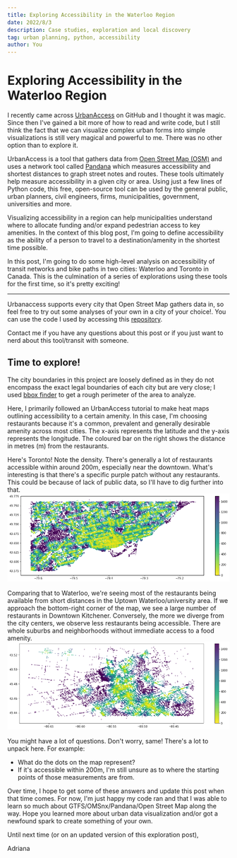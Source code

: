 ```yaml
---
title: Exploring Accessibility in the Waterloo Region
date: 2022/8/3
description: Case studies, exploration and local discovery
tag: urban planning, python, accessibility
author: You
---
```


# Exploring Accessibility in the Waterloo Region

I recently came across [UrbanAccess](https://github.com/UDST/urbanaccess) on GitHub and I thought it was magic. Since then I've gained a bit more of how to read and write code, but I still think the fact that we can visualize complex urban forms into simple visualizations is still very magical and powerful to me. There was no other option than to explore it. 

UrbanAccess is a tool that gathers data from [Open Street Map (OSM)](https://www.openstreetmap.org/#map=2/63.3/-109.3) and uses a network tool called [Pandana](http://udst.github.io/pandana/) which measures accessibility and shortest distances to graph street notes and routes. These tools ultimately help measure accessibility in a given city or area. Using just a few lines of Python code, this free, open-source tool can be used by the general public, urban planners, civil engineers, firms, municipalities, government, universities and more. 

Visualizing accessibility in a region can help municipalities understand where to allocate funding and/or expand pedestrian access to key amenities. In the context of this blog post, I'm going to define accessibility as the ability of a person to travel to a destination/amenity in the shortest time possible. 

In this post, I'm going to do some high-level analysis on accessibility of transit networks and bike paths in two cities: Waterloo  and Toronto in Canada. This is the culmination of a series of explorations using these tools for the first time, so it's pretty exciting!

---
Urbanaccess supports every city that Open Street Map gathers data in, so feel free to try out some analyses of your own in a city of your choice!. You can use the code I used by accessing this [repository]().

Contact me if you have any questions about this post or if you just want to nerd about this tool/transit with someone.

Time to explore!
---
The city boundaries in this project are loosely defined as in they do not encompass the exact legal boundaries of each city but are very close; I used [bbox finder](http://bboxfinder.com/#0.000000,0.000000,0.000000,0.000000) to get a rough perimeter of the area to analyze. 

Here, I primarily followed an UrbanAccess tutorial to make heat maps outlining accessibility to a certain amenity. In this case, I'm choosing restaurants because it's a common, prevalent and generally desirable amenity across most cities. The x-axis represents the latitude and the y-axis represents the longitude. The coloured bar on the right shows the distance in metres (m) from the restaurants.

Here's Toronto! Note the density. There's generally a lot of restaurants accessible within around 200m, especially near the downtown. What's interesting is that there's a specific purple patch without any restaurants. This could be because of lack of public data, so I'll have to dig further into that. 
![restaurant-toronto](./../../public/images/restaurant-toronto.png)

Comparing that to Waterloo, we're seeing most of the restaurants being available from short distances in the Uptown Waterloo/university area. If we approach the bottom-right corner of the map, we see a large number of restaurants in Downtown Kitchener. Conversely, the more we diverge from the city centers, we observe less restaurants being accessible. There are whole suburbs and neighborhoods without immediate access to a food amenity. 
![restaurant-waterloo](./../../public/images/restaurant-waterloo.png)

You might have a lot of questions. Don't worry, same! There's a lot to unpack here. For example: 
- What do the dots on the map represent?
- If it's accessible within 200m, I'm still unsure as to where the starting points of those measurements are from.

Over time, I hope to get some of these answers and update this post when that time comes. For now, I'm just happy my code ran and that I was able to learn so much about GTFS/OMSnx/Pandana/Open Street Map along the way. Hope you learned more about urban data visualization and/or got a newfound spark to create something of your own. 

Until next time (or on an updated version of this exploration post), 

Adriana